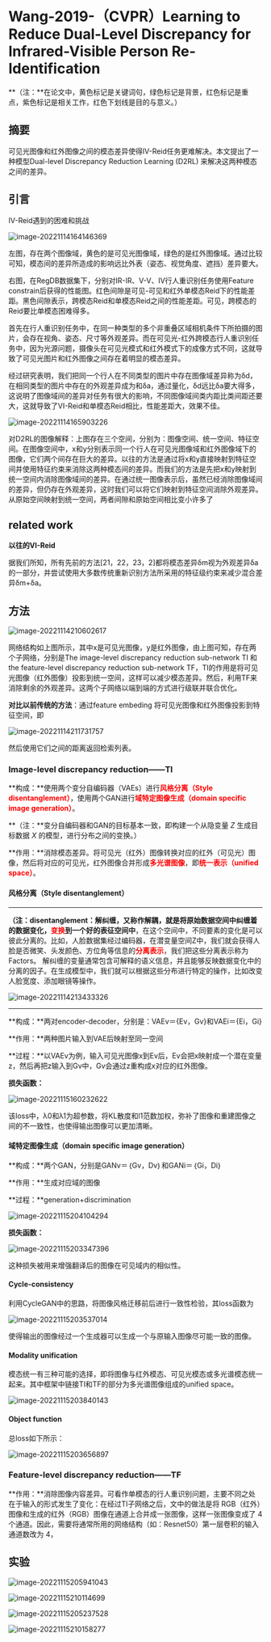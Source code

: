 # Wang-2019-（CVPR）Learning to Reduce Dual-Level Discrepancy for Infrared-Visible Person Re-Identification

**（注：**在论文中，黄色标记是关键词句，绿色标记是背景，红色标记是重点，紫色标记是相关工作，红色下划线是目的与意义。）

## 摘要

可见光图像和红外图像之间的模态差异使得IV-Reid任务更难解决。本文提出了一种模型Dual-level Discrepancy Reduction Learning (D2RL) 来解决这两种模态之间的差异。



## 引言

IV-Reid遇到的困难和挑战

<img src="C:\Users\admin\AppData\Roaming\Typora\typora-user-images\image-20221114164146369.png" alt="image-20221114164146369"  />

左图，存在两个图像域，黄色的是可见光图像域，绿色的是红外图像域。通过比较可知，模态间的差异所造成的影响远比外表（姿态、视觉角度、遮挡）差异要大。

右图，在RegDB数据集下，分别对IR-IR、V-V、IV行人重识别任务使用Feature constrain后获得的性能图。红色间隙是可见-可见和红外单模态Reid下的性能差距。黑色间隙表示，跨模态Reid和单模态Reid之间的性能差距。可见，跨模态的Reid要比单模态困难得多。

首先在行人重识别任务中，在同一种类型的多个非重叠区域相机条件下所拍摄的图片，会存在视角、姿态、尺寸等外观差异。而在可见光-红外跨模态行人重识别任务中，因为光源问题，摄像头在可见光模式和红外模式下的成像方式不同，这就导致了可见光图片和红外图像之间存在着明显的模态差异。

经过研究表明，我们把同一个行人在不同类型的图片中存在图像域差异称为δd，在相同类型的图片中存在的外观差异成为和δa，通过量化，δd远比δa要大得多，这说明了图像域间的差异对任务有很大的影响，不同图像域间类内距比类间距还要大，这就导致了VI-Reid和单模态Reid相比，性能差距大，效果不佳。





<img src="C:\Users\admin\AppData\Roaming\Typora\typora-user-images\image-20221114165903226.png" alt="image-20221114165903226"  />

对D2RL的图像解释：上图存在三个空间，分别为：图像空间、统一空间、特征空间。在图像空间中，x和y分别表示同一个行人在可见光图像域和红外图像域下的图像，它们两个间存在巨大的差异。以往的方法是通过将x和y直接映射到特征空间并使用特征约束来消除这两种模态间的差异。而我们的方法是先把x和y映射到统一空间内消除图像域间的差异。在通过统一图像表示后，虽然已经消除图像域间的差异，但仍存在外观差异，这时我们可以将它们映射到特征空间消除外观差异。从原始空间映射到统一空间，两者间隙和原始空间相比变小许多了



## related work

**以往的VI-Reid**

据我们所知，所有先前的方法[21，22，23，2]都将模态差异δm视为外观差异δa的一部分，并尝试使用大多数传统重新识别方法所采用的特征级约束来减少混合差异δm+δa。



## 方法

![image-20221114210602617](C:\Users\admin\AppData\Roaming\Typora\typora-user-images\image-20221114210602617.png)

网络结构如上图所示，其中x是可见光图像，y是红外图像，由上图可知，存在两个子网络，分别是The image-level discrepancy reduction sub-network TI 和 the feature-level discrepancy reduction sub-network TF，TI的作用是将可见光图像（红外图像）投影到统一空间，这样可以减少模态差异。然后，利用TF来消除剩余的外观差异。这两个子网络以端到端的方式进行级联并联合优化。

**对比以前传统的方法**：通过feature embeding 将可见光图像和红外图像投影到特征空间，即

![image-20221114211731757](C:\Users\admin\AppData\Roaming\Typora\typora-user-images\image-20221114211731757.png)

然后使用它们之间的距离返回检索列表。

### Image-level discrepancy reduction——Tl

**构成：**使用两个变分自编码器（VAEs）进行<font color='red'>**风格分离（Style disentanglement）**</font>，使用两个GAN进行<font color='red'>**域特定图像生成（domain specific image generation）**</font>。

**（注：**变分自编码器和GAN的目标基本一致，即构建一个从隐变量 *Z* 生成目标数据 *X* 的模型，进行分布之间的变换。）

**作用：**消除模态差异。将可见光（红外）图像转换对应的红外（可见光）图像，然后将对应的可见光，红外图像合并形成<font color='red'>**多光谱图像**</font>，即<font color='red'>**统一表示（unified space）**</font>。

#### 风格分离（Style disentanglement）

------

**（注：disentanglement：解纠缠，又称作解耦，**就是将原始数据空间中纠缠着的数据变化，**<font color='red'>变换</font>到一个好的表征空间中**，在这个空间中，不同要素的变化是可以彼此分离的。比如，人脸数据集经过编码器，在潜变量空间Z中，我们就会获得人脸是否微笑、头发颜色、方位角等信息的<font color='red'>**分离表示**</font>，我们把这些分离表示称为Factors。 解纠缠的变量通常包含可解释的语义信息，并且能够反映数据变化中的分离的因子。在生成模型中，我们就可以根据这些分布进行特定的操作，比如改变人脸宽度、添加眼镜等操作。

![image-20221114213433326](C:\Users\admin\AppData\Roaming\Typora\typora-user-images\image-20221114213433326.png)

------

**构成：**两对encoder-decoder，分别是：VAEv＝{Ev，Gv}和VAEi＝{Ei，Gi}

**作用：**两种图片输入到VAE后映射至同一空间

**过程：**以VAEv为例，输入可见光图像x到Ev后，Ev会把x映射成一个潜在变量z，然后再把z输入到Gv中，Gv会通过z重构成x对应的红外图像。

**损失函数：**

![image-20221115160232622](C:\Users\admin\AppData\Roaming\Typora\typora-user-images\image-20221115160232622.png)



该loss中，λ0和λ1为超参数，将KL散度和l1范数加权，弥补了图像和重建图像之间的不一致性，也使得输出图像可以更加清晰。

#### 域特定图像生成（domain specific image generation）

**构成：**两个GAN，分别是GANv＝｛Gv，Dv｝和GANi＝｛Gi，Di｝

**作用：**生成对应域的图像

**过程：**generation+discrimination

![image-20221115204104294](C:\Users\admin\AppData\Roaming\Typora\typora-user-images\image-20221115204104294.png)

**损失函数：**

![image-20221115203347396](C:\Users\admin\AppData\Roaming\Typora\typora-user-images\image-20221115203347396.png)

这种损失被用来增强翻译后的图像在可见域内的相似性。

#### Cycle-consistency

利用CycleGAN中的思路，将图像风格迁移前后进行一致性检验，其loss函数为

![image-20221115203537014](C:\Users\admin\AppData\Roaming\Typora\typora-user-images\image-20221115203537014.png)

使得输出的图像经过一个生成器可以生成一个与原输入图像尽可能一致的图像。

#### Modality unification

模态统一有三种可能的选择，即将图像与红外模态、可见光模态或多光谱模态统一起来。其中框架中链接TI和TF的部分为多光谱图像组成的unified space。

![image-20221115203840143](C:\Users\admin\AppData\Roaming\Typora\typora-user-images\image-20221115203840143.png)

#### Object function

总loss如下所示：

![image-20221115203656897](C:\Users\admin\AppData\Roaming\Typora\typora-user-images\image-20221115203656897.png)

### Feature-level discrepancy reduction——TF

**作用：**消除图像内容差异。可看作单模态的行人重识别问题，主要不同之处在于输入的形式发生了变化：在经过Tl子网络之后，文中的做法是将 RGB（红外）图像和生成的红外（RGB）图像在通道上合并成一张图像，这样一张图像变成了 4 个通道。因此，需要将通常所用的网络结构（如：Resnet50）第一层卷积的输入通道数改为 4，



## 实验



![image-20221115205941043](C:\Users\admin\AppData\Roaming\Typora\typora-user-images\image-20221115205941043.png)

![image-20221115210114699](C:\Users\admin\AppData\Roaming\Typora\typora-user-images\image-20221115210114699.png)

![image-20221115205237528](C:\Users\admin\AppData\Roaming\Typora\typora-user-images\image-20221115205237528.png)

![image-20221115210158277](C:\Users\admin\AppData\Roaming\Typora\typora-user-images\image-20221115210158277.png)